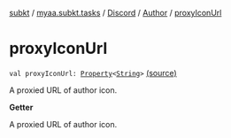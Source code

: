 [subkt](../../../index.md) / [myaa.subkt.tasks](../../index.md) / [Discord](../index.md) / [Author](index.md) / [proxyIconUrl](./proxy-icon-url.md)

# proxyIconUrl

`val proxyIconUrl: `[`Property`](https://docs.gradle.org/current/javadoc/org/gradle/api/provider/Property.html)`<`[`String`](https://kotlinlang.org/api/latest/jvm/stdlib/kotlin/-string/index.html)`>` [(source)](https://github.com/Myaamori/SubKt/blob/0.1.8/src/main/kotlin/myaa/subkt/tasks/discordtask.kt#L217)

A proxied URL of author icon.

**Getter**

A proxied URL of author icon.


